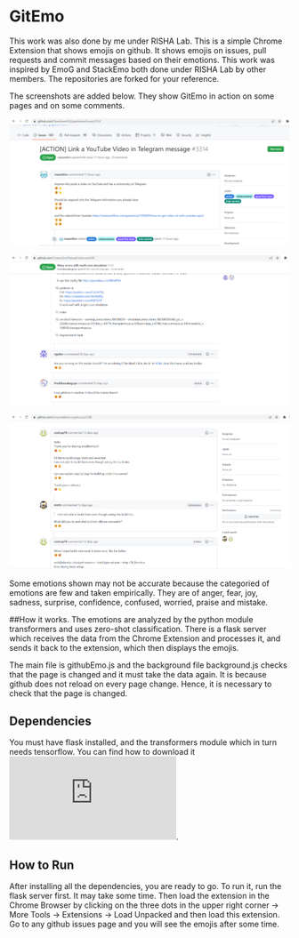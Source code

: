 # GitEmo

This work was also done by me under RISHA Lab. This is a simple Chrome Extension that shows emojis on github. It shows emojis on issues, pull requests and commit messages based on their emotions.
This work was inspired by EmoG and StackEmo both done under RISHA Lab by other members. The repositories are forked for your reference.

The screenshots are added below. They show GitEmo in action on some pages and on some comments.

![](Images/SS1.png)

![](Images/SS2.png)

![](Images/SS3.png)

Some emotions shown may not be accurate because the categoried of emotions are few and taken empirically. They are of anger, fear, joy, sadness, surprise, confidence, confused, worried, praise and mistake.

##How it works.
The emotions are analyzed by the python module transformers and uses zero-shot classification. There is a flask server which receives the data from the Chrome Extension and processes it, and sends it back to the extension, which then displays the emojis.

The main file is githubEmo.js and the background file background.js checks that the page is changed and it must take the data again. It is because github does not reload on every page change. Hence, it is necessary to check that the page is changed.

## Dependencies

You must have flask installed, and the transformers module which in turn needs tensorflow. 
You can find how to download it ![here](https://huggingface.co/transformers/v3.5.1/installation.html).

## How to Run
After installing all the dependencies, you are ready to go.
To run it, run the flask server first. It may take some time.
Then load the extension in the Chrome Browser by clicking on the three dots in the upper right corner -> More Tools -> Extensions -> Load Unpacked and then load this extension.
Go to any github issues page and you will see the emojis after some time.

